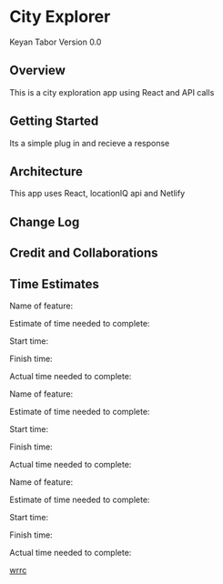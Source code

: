 # City Explorer

Keyan Tabor
Version 0.0

## Overview
This is a city exploration app using React and API calls 

## Getting Started
<!-- What are the steps that a user must take in order to build this app on their own machine and get it running? -->
Its a simple plug in and recieve a response

## Architecture
<!-- Provide a detailed description of the application design. What technologies (languages, libraries, etc) you're using, and any other relevant design information. -->
This app uses React, locationIQ api and Netlify

## Change Log
<!-- Use this area to document the iterative changes made to your application as each feature is successfully implemented. Use time stamps. Here's an example:
01-01-2001 4:59pm - Application now has a fully-functional express server, with a GET route for the location resource. -->


## Credit and Collaborations
<!-- Give credit (and a link) to other people or resources that helped you build this application. -->


## Time Estimates

Name of feature: 

Estimate of time needed to complete: 

Start time: 

Finish time: 

Actual time needed to complete: 

<!------------------------------------------------------------------>

Name of feature: 

Estimate of time needed to complete: 

Start time: 

Finish time: 

Actual time needed to complete:

Name of feature: 
<!------------------------------------------------------------------>

Estimate of time needed to complete: 

Start time: 

Finish time: 

Actual time needed to complete:

<!------------------------------------------------------------------>

[wrrc](images/wrrc.jpg)